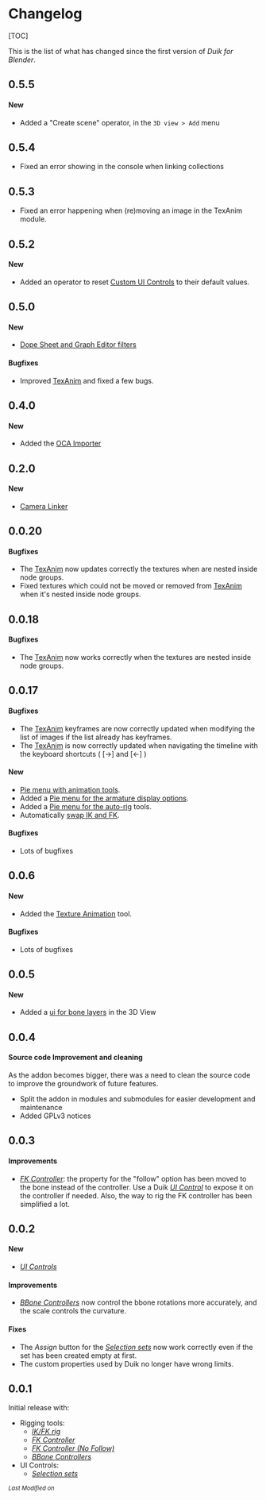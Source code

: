 # Changelog

[TOC]

This is the list of what has changed since the first version of *Duik for Blender*.

## 0.5.5

#### New

- Added a "Create scene" operator, in the `3D view > Add` menu

## 0.5.4

- Fixed an error showing in the console when linking collections

## 0.5.3

- Fixed an error happening when (re)moving an image in the TexAnim module.

## 0.5.2

#### New

- Added an operator to reset [Custom UI Controls](ui-controls.md) to their default values.

## 0.5.0

#### New

- [Dope Sheet and Graph Editor filters](dopesheet-filters.md)

#### Bugfixes

- Improved [TexAnim](texanim.md) and fixed a few bugs.

## 0.4.0

#### New

- Added the [OCA Importer](oca.md)

## 0.2.0

#### New

- [Camera Linker](objects.md)

## 0.0.20

#### Bugfixes

- The [TexAnim](texanim.md) now updates correctly the textures when are nested inside node groups.
- Fixed textures which could not be moved or removed from [TexAnim](texanim.md) when it's nested inside node groups.

## 0.0.18

#### Bugfixes

- The [TexAnim](texanim.md) now works correctly when the textures are nested inside node groups.

## 0.0.17

#### Bugfixes

- The [TexAnim](texanim.md) keyframes are now correctly updated when modifying the list of images if the list already has keyframes.
- The [TexAnim](texanim.md) is now correctly updated when navigating the timeline with the keyboard shortcuts ( [->] and [<-] )

#### New

- [Pie menu with animation tools](animation-tools.md).
- Added a [Pie menu for the armature display options](armatures.md).
- Added a [Pie menu for the auto-rig](armatures.md) tools.
- Automatically [swap IK and FK](animation-tools.md).

#### Bugfixes

- Lots of bugfixes

## 0.0.6

#### New

- Added the [Texture Animation](texanim.md) tool.

#### Bugfixes

- Lots of bugfixes

## 0.0.5

#### New

- Added a [ui for bone layers](ui-layers.md) in the 3D View

## 0.0.4

#### Source code Improvement and cleaning

As the addon becomes bigger, there was a need to clean the source code to improve the groundwork of future features.

- Split the addon in modules and submodules for easier development and maintenance
- Added GPLv3 notices

## 0.0.3

#### Improvements

- [*FK Controller*](fk.md): the property for the "follow" option has been moved to the bone instead of the controller. Use a Duik [*UI Control*](ui-controls.md) to expose it on the controller if needed. Also, the way to rig the FK controller has been simplified a lot.

## 0.0.2

#### New

- [*UI Controls*](ui-controls.md)

#### Improvements

- [*BBone Controllers*](bbone.md) now control the bbone rotations more accurately, and the scale controls the curvature.

#### Fixes

- The *Assign* button for the [*Selection sets*](selection-sets.md) now work correctly even if the set has been created empty at first.
- The custom properties used by Duik no longer have wrong limits.

## 0.0.1

Initial release with:

- Rigging tools:
    - [*IK/FK rig*](ikfk.md)
    - [*FK Controller*](fk.md)
    - [*FK Controller (No Follow)*](fk.md)
    - [*BBone Controllers*](bbone.md)
- UI Controls:
    - [*Selection sets*](selection-sets.md)


<sub>*Last Modified on <script type="text/javascript"> document.write(document.lastModified) </script>*</sub>